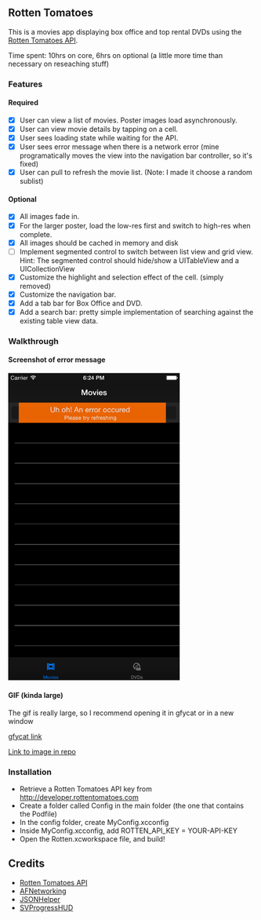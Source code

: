## Rotten Tomatoes

This is a movies app displaying box office and top rental DVDs using the [Rotten Tomatoes API](http://developer.rottentomatoes.com/docs/read/JSON).

Time spent: 10hrs on core, 6hrs on optional (a little more time than necessary on reseaching stuff)

### Features

#### Required

- [X] User can view a list of movies. Poster images load asynchronously.
- [X] User can view movie details by tapping on a cell.
- [X] User sees loading state while waiting for the API.
- [X] User sees error message when there is a network error (mine programatically moves the view into the navigation bar controller, so it's fixed)
- [X] User can pull to refresh the movie list. (Note: I made it choose a random sublist)

#### Optional

- [X] All images fade in.
- [X] For the larger poster, load the low-res first and switch to high-res when complete.
- [X] All images should be cached in memory and disk
- [ ] Implement segmented control to switch between list view and grid view. Hint: The segmented control should hide/show a UITableView and a UICollectionView
- [X] Customize the highlight and selection effect of the cell. (simply removed)
- [X] Customize the navigation bar.
- [X] Add a tab bar for Box Office and DVD.
- [X] Add a search bar: pretty simple implementation of searching against the existing table view data.

### Walkthrough

#### Screenshot of error message
<img src="error.png" alt="Screenshot of error message" width="350">

#### GIF (kinda large)
The gif is really large, so I recommend opening it in gfycat or in a new window

[gfycat link](http://gfycat.com/WanGrossHairstreakbutterfly)

<a href="rottendemo.gif">Link to image in repo</a>

### Installation
* Retrieve a Rotten Tomatoes API key from http://developer.rottentomatoes.com
* Create a folder called Config in the main folder (the one that contains the Podfile)
* In the config folder, create MyConfig.xcconfig 
* Inside MyConfig.xcconfig, add ROTTEN_API_KEY = YOUR-API-KEY
* Open the Rotten.xcworkspace file, and build!

Credits
---------
* [Rotten Tomatoes API](http://developer.rottentomatoes.com/docs/read/JSON)
* [AFNetworking](https://github.com/AFNetworking/AFNetworking)
* [JSONHelper](https://github.com/isair/JSONHelper)
* [SVProgressHUD](https://github.com/TransitApp/SVProgressHUD)
